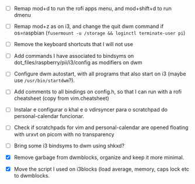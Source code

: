- [ ] Remap mod+d to run the rofi apps menu, and mod+shift+d to run dmenu
- [ ] Remap mod+z as on i3, and change the quit dwm command if os=raspbian (`fusermount -u /storage && loginctl terminate-user pi`)
- [ ] Remove the keyboard shortcuts that I will not use
- [ ] Add commands I have associated to bindsyms on dot_files/raspberry/pii/i3/config as modifiers on dwm

- [ ] Configure dwm autostart, with all programs that also start on i3 (maybe use `/usr/bin/startdwm`?).

- [ ] Add comments to all bindings on config.h, so that I can run with a rofi cheatsheet (copy from vim.cheatsheet)

- [ ] Instalar e configurar o khal e o vdirsyncer para o scratchpad do personal-calendar funcionar.
- [ ] Check if scratchpads for vim and personal-calendar are opened floating with urxvt on picom with no transparency

- [ ] Bring some i3 bindsyms to dwm using shkxd?

- [x] Remove garbage from dwmblocks, organize and keep it more minimal.
- [x] Move the script I used on i3blocks (load average, memory, caps lock etc to dwmblocks.
